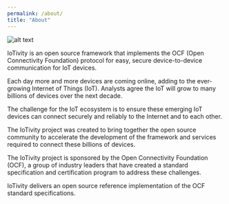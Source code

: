 ```yaml
---
permalink: /about/
title: "About"
---
```



![alt text]({{site.baseurl}}/assets/images/IoTivity-logo.png "IoTivity Logo 2")

IoTivity is an open source framework that implements the OCF (Open Connectivity Foundation) protocol for easy, secure device-to-device communication for IoT devices.

Each day more and more devices are coming online, adding to the ever-growing Internet of Things (IoT). Analysts agree the IoT will grow to many billions of devices over the next decade.

The challenge for the IoT ecosystem is to ensure these emerging IoT devices can connect securely and reliably to the Internet and to each other.

The IoTivity project was created to bring together the open source community to accelerate the development of the framework and services required to connect these billions of devices.

The IoTivity project is sponsored by the Open Connectivity Foundation (OCF), a group of industry leaders that have created a standard specification and certification program to address these challenges.

IoTivity delivers an open source reference implementation of the OCF standard specifications.



